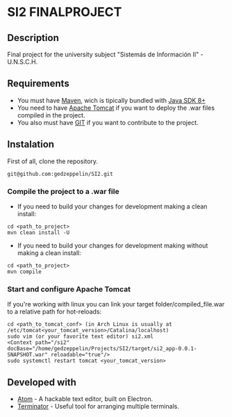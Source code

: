 # SI2 FINALPROJECT
## Description
Final project for the university subject "Sistemás de Información II" - U.N.S.C.H.

## Requirements
* You must have [Maven](https://maven.apache.org/), wich is tipically bundled with [Java SDK 8+](https://openjdk.java.net/projects/jdk8/)
* You need to have [Apache Tomcat](https://tomcat.apache.org/) if you want to deploy the .war files compiled in the project.
* You also must have [GIT](https://git-scm.com/) if you want to contribute to the project.

## Instalation

First of all, clone the repository.

```
git@github.com:gedzeppelin/SI2.git
```

### Compile the project to a .war file
* If you need to build your changes for development making a clean install:

```
cd <path_to_project>
mvn clean install -U
```

* If you need to build your changes for development making without making a clean install:

```
cd <path_to_project>
mvn compile
```

### Start and configure Apache Tomcat
If you're working with linux you can link your target folder/compiled_file.war to a relative path for hot-reloads:

```
cd <path_to_tomcat_conf> (in Arch Linux is usually at /etc/tomcat<your_tomcat_version>/Catalina/localhost)
sudo vim (or your favorite text editor) si2.xml
<Context path="/si2" docBase="/home/gedzeppelin/Projects/SI2/target/si2_app-0.0.1-SNAPSHOT.war" reloadable="true"/>
sudo systemctl restart tomcat <your_tomcat_version>
```

## Developed with
* [Atom](https://atom.io/) -  A hackable text editor, built on Electron.
* [Terminator](https://gnometerminator.blogspot.com/p/introduction.html) - Useful tool for arranging multiple terminals.
